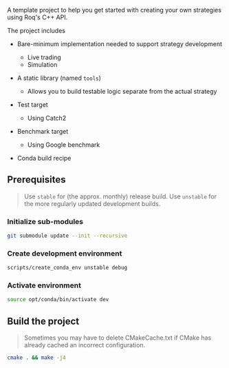 A template project to help you get started with creating your own strategies using Roq's C++ API.

The project includes

* Bare-minimum implementation needed to support strategy development

  * Live trading
  * Simulation

* A static library (named `tools`)

  * Allows you to build testable logic separate from the actual strategy

* Test target

  * Using Catch2

* Benchmark target

  * Using Google benchmark

* Conda build recipe


## Prerequisites

> Use `stable` for (the approx. monthly) release build.
> Use `unstable` for the more regularly updated development builds.

### Initialize sub-modules

```bash
git submodule update --init --recursive
```

### Create development environment

```bash
scripts/create_conda_env unstable debug
```

### Activate environment

```bash
source opt/conda/bin/activate dev
```

## Build the project

> Sometimes you may have to delete CMakeCache.txt if CMake has already cached an incorrect configuration.

```bash
cmake . && make -j4
```
